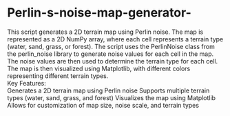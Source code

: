# Perlin-s-noise-map-generator-
This script generates a 2D terrain map using Perlin noise.
The map is represented as a 2D NumPy array, where each cell represents a terrain type (water, sand, grass, or forest).  The script uses the PerlinNoise class from the perlin_noise library to generate noise values for each cell in the map. The noise values are then used to determine the terrain type for each cell.  The map is then visualized using Matplotlib, with different colors representing different terrain types.  
Key Features:  
Generates a 2D terrain map using Perlin noise 
Supports multiple terrain types (water, sand, grass, and forest) 
Visualizes the map using Matplotlib 
Allows for customization of map size, noise scale, and terrain types
